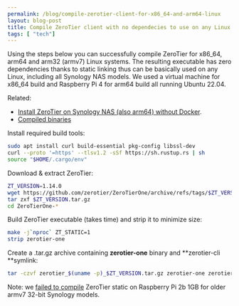 ```yaml
---
permalink: /blog/compile-zerotier-client-for-x86_64-and-arm64-linux
layout: blog-post
title: Compile ZeroTier client with no dependecies to use on any Linux
tags: [ "tech"]
---
```


Using the steps below you can successfully compile ZeroTier for x86_64, arm64 and arm32 (armv7) Linux systems. The resulting executable has zero dependencies thanks to static linking thus can be basically used on any Linux, including all Synology NAS models. We used a virtual machine for x86_64 build and Raspberry Pi 4 for arm64 build all running Ubuntu 22.04. 

Related: 

- [Install ZeroTier on Synology NAS (also arm64) without Docker](/blog/zerotier-synology-arm-no-docker). 
- [Compiled binaries](https://github.com/crystalidea/zerotier-linux-binaries/releases)

<!--more-->

Install required build tools:
```bash
sudo apt install curl build-essential pkg-config libssl-dev
curl --proto '=https' --tlsv1.2 -sSf https://sh.rustup.rs | sh
source "$HOME/.cargo/env"
```
Download & extract ZeroTier:
```bash
ZT_VERSION=1.14.0
wget https://github.com/zerotier/ZeroTierOne/archive/refs/tags/$ZT_VERSION.tar.gz
tar zxf $ZT_VERSION.tar.gz
cd ZeroTierOne-*
```
Build ZeroTier executable (takes time) and strip it to minimize size:
```bash
make -j`nproc` ZT_STATIC=1 
strip zerotier-one
```

Create a .tar.gz archive containing **zerotier-one** binary and **zerotier-cli **symlink:

```bash
tar -czvf zerotier_$(uname -p)_$ZT_VERSION.tar.gz zerotier-one zerotier-cli
```

Note: we [failed to compile](https://github.com/zerotier/ZeroTierOne/issues/2208) ZeroTier static on Raspberry Pi 2b 1GB for older armv7 32-bit Synology models.